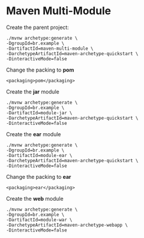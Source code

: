 # Maven Multi-Module 

Create the parent project:

```
./mvnw archetype:generate \
-DgroupId=br.example \
-DartifactId=maven-multi-module \
-DarchetypeArtifactId=maven-archetype-quickstart \
-DinteractiveMode=false
```
Change the packing to **pom**

```
<packaging>pom</packaging>
```

Create the **jar** module
```
./mvnw archetype:generate \
-DgroupId=br.example \
-DartifactId=module-jar \
-DarchetypeArtifactId=maven-archetype-quickstart \
-DinteractiveMode=false
```

Create the **ear** module
```
./mvnw archetype:generate \
-DgroupId=br.example \
-DartifactId=module-ear \
-DarchetypeArtifactId=maven-archetype-quickstart \
-DinteractiveMode=false
```
Change the packing to **ear**

```
<packaging>ear</packaging>
```

Create the **web** module
```
./mvnw archetype:generate \
-DgroupId=br.example \
-DartifactId=module-war \
-DarchetypeArtifactId=maven-archetype-webapp \
-DinteractiveMode=false
```

